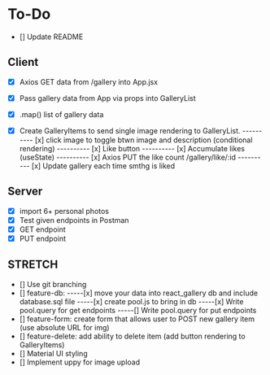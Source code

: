# To-Do

- [] Update README 

## Client
- [x] Axios GET data from /gallery into App.jsx
- [x] Pass gallery data from App via props into GalleryList
- [x] .map() list of gallery data
- [x] Create GalleryItems to send single image rendering to GalleryList.
---------- [x] click image to toggle btwn image and description (conditional rendering)
---------- [x] Like button
---------- [x] Accumulate likes (useState)
---------- [x] Axios PUT the like count /gallery/like/:id
---------- [x] Update gallery each time smthg is liked


## Server
- [x] import 6+ personal photos
- [x] Test given endpoints in Postman
- [x] GET endpoint
- [x] PUT endpoint

## STRETCH
- [] Use git branching
- [] feature-db: 
-----[x] move your data into react_gallery db and include database.sql file
-----[x] create pool.js to bring in db
-----[x] Write pool.query for get endpoints
-----[] Write pool.query for put endpoints
- [] feature-form: create form that allows user to POST new gallery item (use absolute URL for img) 
- [] feature-delete: add ability to delete item (add button rendering to GalleryItems)
- [] Material UI styling
- [] Implement uppy for image upload
